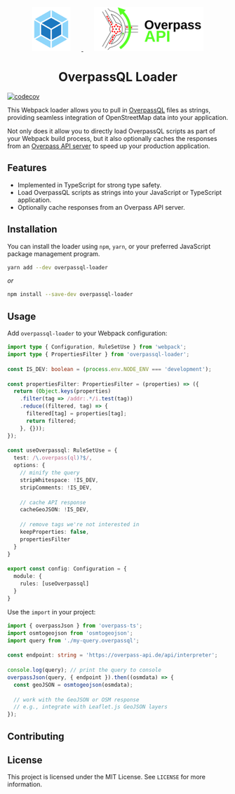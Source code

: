 <div align="center">
  <a href="https://github.com/webpack/webpack">
    <img height="100" vspace="" hspace="25"
      src="https://raw.githubusercontent.com/johnlettman/overpassql-loader/main/.github/assets/webpack-icon.svg">
  </a>
  <a href="https://wiki.openstreetmap.org/wiki/Overpass_API/Overpass_QL">
    <img height="100" vspace="" hspace="25"
      src="https://raw.githubusercontent.com/johnlettman/overpassql-loader/main/.github/assets/overpass-icon.svg">
  </a>
  <h1>OverpassQL Loader</h1>
</div>

[![codecov](https://codecov.io/gh/johnlettman/overpassql-loader/branch/main/graph/badge.svg?token=Y5G10XVV29)](https://codecov.io/gh/johnlettman/overpassql-loader)

This Webpack loader allows you to pull in
[OverpassQL](https://wiki.openstreetmap.org/wiki/Overpass_API/Overpass_QL)
files as strings, providing seamless integration of OpenStreetMap data into
your application.


Not only does it allow you to directly load OverpassQL scripts as part of
your Webpack build process, but it also optionally caches the responses
from an
[Overpass API server](https://wiki.openstreetmap.org/wiki/Overpass_API#Public_Overpass_API_instances)
to speed up your production application.

## Features
- Implemented in TypeScript for strong type safety.
- Load OverpassQL scripts as strings into your JavaScript or TypeScript
  application.
- Optionally cache responses from an Overpass API server.

## Installation
You can install the loader using `npm`, `yarn`, or your preferred JavaScript
package management program.

```bash
yarn add --dev overpassql-loader
```
_or_
```bash
npm install --save-dev overpassql-loader
```

## Usage
Add `overpassql-loader` to your Webpack configuration:

```typescript
import type { Configuration, RuleSetUse } from 'webpack';
import type { PropertiesFilter } from 'overpassql-loader';

const IS_DEV: boolean = (process.env.NODE_ENV === 'development');

const propertiesFilter: PropertiesFilter = (properties) => ({
  return (Object.keys(properties)
    .filter(tag => /addr:.*/i.test(tag))
    .reduce((filtered, tag) => {
      filtered[tag] = properties[tag];
      return filtered;
    }, {}));
});

const useOverpassql: RuleSetUse = {
  test: /\.overpass(ql)?$/,
  options: {
    // minify the query
    stripWhitespace: !IS_DEV,
    stripComments: !IS_DEV,

    // cache API response
    cacheGeoJSON: !IS_DEV,

    // remove tags we're not interested in
    keepProperties: false,
    propertiesFilter
  }
}

export const config: Configuration = {
  module: {
    rules: [useOverpassql]
  }
}
```

Use the `import` in your project:

```typescript
import { overpassJson } from 'overpass-ts';
import osmtogeojson from 'osmtogeojson';
import query from './my-query.overpassql';

const endpoint: string = 'https://overpass-api.de/api/interpreter';

console.log(query); // print the query to console
overpassJson(query, { endpoint }).then((osmdata) => {
  const geoJSON = osmtogeojson(osmdata);

  // work with the GeoJSON or OSM response
  // e.g., integrate with Leaflet.js GeoJSON layers
});
```

## Contributing



## License
This project is licensed under the MIT License.
See `LICENSE` for more information.

